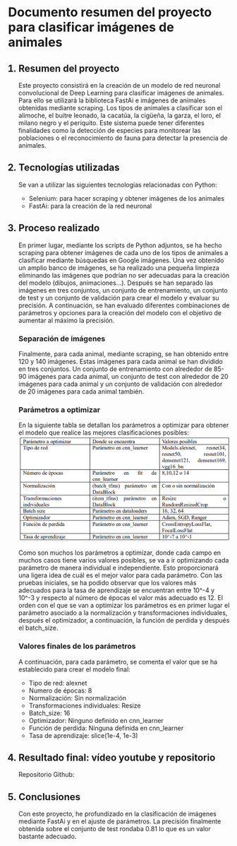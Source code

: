 <h1>Documento resumen del proyecto para clasificar imágenes de animales</h1>

<ol>
<h2><li>Resumen del proyecto</li></h2>
<p>Este proyecto consistirá en la creación de un modelo de red neuronal convolucional de Deep Learning para clasificar imágenes de animales. Para ello se utilizará la biblioteca FastAi e imágenes de animales obtenidas mediante scraping. Los tipos de animales a clasificar son el alimoche, el buitre leonado, la cacatúa, la cigüeña, la garza, el loro, el milano negro y el periquito. Este sistema puede tener diferentes finalidades como la detección de especies para monitorear las poblaciones o el reconocimiento de fauna para detectar la presencia de animales. </p>








<h2><li>Tecnologías utilizadas</li></h2>
<p>Se van a utilizar las siguientes tecnologías relacionadas con Python:</p>
<ul>
<li>Selenium: para hacer scraping y obtener imágenes de los animales</li>
<li>FastAi: para la creación de la red neuronal</li>
</ul>






<h2><li>Proceso realizado</li></h2>
<p>En primer lugar, mediante los scripts de Python adjuntos, se ha hecho scraping para obtener imágenes de cada uno de los tipos de animales a clasificar mediante búsquedas en Google imágenes. Una vez obtenido un amplio banco de imágenes, se ha realizado una pequeña limpieza eliminando las imágenes que podrían no ser adecuadas para la creación del modelo (dibujos, animaciones...). Después se han separado las imágenes en tres conjuntos, un conjunto de entrenamiento, un conjunto de test y un conjunto de validación para crear el modelo y evaluar su precisión. A continuación, se han evaluado diferentes combinaciones de parámetros y opciones para la creación del modelo con el objetivo de aumentar al máximo la precisión. </p>

<h3>Separación de imágenes</h3>
Finalmente, para cada animal, mediante scraping, se han obtenido entre 120 y 140 imágenes. Estas imágenes para cada animal se han dividido en tres conjuntos. Un conjunto de entrenamiento con alrededor de 85-90 imágenes para cada animal, un conjunto de test con alrededor de 20 imágenes para cada animal y un conjunto de validación con alrededor de 20 imágenes para cada animal también. 

<h3>Parámetros a optimizar</h3>
En la siguiente tabla se detallan los parámetros a optimizar para obtener el modelo que realice las mejores clasificaciones posibles:

<img src="tabla.png"/>

Como son muchos los parámetros a optimizar, donde cada campo en muchos casos tiene varios valores posibles, se va a ir optimizando cada parámetro de manera individual e independiente. Esto proporcionará una ligera idea de cuál es el mejor valor para cada parámetro. Con las pruebas iniciales, se ha podido observar que los valores más adecuados para la tasa de aprendizaje se encuentran entre 10^-4 y 10^-3 y respecto al número de épocas el valor más adecuado es 12. El orden con el que se van a optimizar los parámetros es en primer lugar el parámetro asociado a la normalización y transformaciones individuales, después el optimizador, a continuación, la función de perdida y después el batch_size.


<h3>Valores finales de los parámetros</h3>
A continuación, para cada parámetro, se comenta el valor que se ha establecido para crear el modelo final:
<ul>
<li>Tipo de red: alexnet</li>
<li>Numero de épocas: 8</li>
<li>Normalización: Sin normalización</li>
<li>Transformaciones individuales: Resize</li>
<li>Batch_size: 16</li>
<li>Optimizador: Ninguno definido en cnn_learner</li>
<li>Función de perdida: Ninguna definida en cnn_learner</li>
<li>Tasa de aprendizaje: slice(1e-4, 1e-3)</li>
</ul>




<h2><li>Resultado final: vídeo youtube y repositorio</li></h2>
Repositorio Github:


<h2><li>Conclusiones</li></h2>
Con este proyecto, he profundizado en la clasificación de imágenes mediante FastAi y en el ajuste de parámetros. La precisión finalmente obtenida sobre el conjunto de test rondaba 0.81 lo que es un valor bastante adecuado.


</ol>

